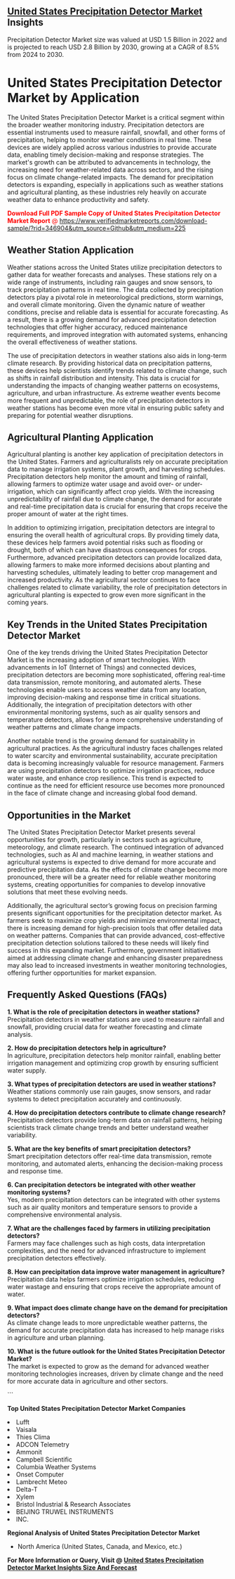 <h2><a href="https://www.verifiedmarketreports.com/download-sample/?rid=346904&amp;utm_source=Github&amp;utm_medium=225" target="_blank">United States Precipitation Detector Market</a> Insights</h2><p>Precipitation Detector Market size was valued at USD 1.5 Billion in 2022 and is projected to reach USD 2.8 Billion by 2030, growing at a CAGR of 8.5% from 2024 to 2030.</p><p> <h1>United States Precipitation Detector Market by Application</h1> <p>The United States Precipitation Detector Market is a critical segment within the broader weather monitoring industry. Precipitation detectors are essential instruments used to measure rainfall, snowfall, and other forms of precipitation, helping to monitor weather conditions in real time. These devices are widely applied across various industries to provide accurate data, enabling timely decision-making and response strategies. The market's growth can be attributed to advancements in technology, the increasing need for weather-related data across sectors, and the rising focus on climate change-related impacts. The demand for precipitation detectors is expanding, especially in applications such as weather stations and agricultural planting, as these industries rely heavily on accurate weather data to enhance productivity and safety. <p><span class=""><span style="color: #ff0000;"><strong>Download Full PDF Sample Copy of United States Precipitation Detector Market Report</strong> @ </span><a href="https://www.verifiedmarketreports.com/download-sample/?rid=346904&amp;utm_source=Github&amp;utm_medium=225" target="_blank">https://www.verifiedmarketreports.com/download-sample/?rid=346904&amp;utm_source=Github&amp;utm_medium=225</a></span></p> <h2>Weather Station Application</h2> <p>Weather stations across the United States utilize precipitation detectors to gather data for weather forecasts and analyses. These stations rely on a wide range of instruments, including rain gauges and snow sensors, to track precipitation patterns in real time. The data collected by precipitation detectors play a pivotal role in meteorological predictions, storm warnings, and overall climate monitoring. Given the dynamic nature of weather conditions, precise and reliable data is essential for accurate forecasting. As a result, there is a growing demand for advanced precipitation detection technologies that offer higher accuracy, reduced maintenance requirements, and improved integration with automated systems, enhancing the overall effectiveness of weather stations.</p> <p>The use of precipitation detectors in weather stations also aids in long-term climate research. By providing historical data on precipitation patterns, these devices help scientists identify trends related to climate change, such as shifts in rainfall distribution and intensity. This data is crucial for understanding the impacts of changing weather patterns on ecosystems, agriculture, and urban infrastructure. As extreme weather events become more frequent and unpredictable, the role of precipitation detectors in weather stations has become even more vital in ensuring public safety and preparing for potential weather disruptions.</p> <h2>Agricultural Planting Application</h2> <p>Agricultural planting is another key application of precipitation detectors in the United States. Farmers and agriculturalists rely on accurate precipitation data to manage irrigation systems, plant growth, and harvesting schedules. Precipitation detectors help monitor the amount and timing of rainfall, allowing farmers to optimize water usage and avoid over- or under-irrigation, which can significantly affect crop yields. With the increasing unpredictability of rainfall due to climate change, the demand for accurate and real-time precipitation data is crucial for ensuring that crops receive the proper amount of water at the right times.</p> <p>In addition to optimizing irrigation, precipitation detectors are integral to ensuring the overall health of agricultural crops. By providing timely data, these devices help farmers avoid potential risks such as flooding or drought, both of which can have disastrous consequences for crops. Furthermore, advanced precipitation detectors can provide localized data, allowing farmers to make more informed decisions about planting and harvesting schedules, ultimately leading to better crop management and increased productivity. As the agricultural sector continues to face challenges related to climate variability, the role of precipitation detectors in agricultural planting is expected to grow even more significant in the coming years.</p> <h2>Key Trends in the United States Precipitation Detector Market</h2> <p>One of the key trends driving the United States Precipitation Detector Market is the increasing adoption of smart technologies. With advancements in IoT (Internet of Things) and connected devices, precipitation detectors are becoming more sophisticated, offering real-time data transmission, remote monitoring, and automated alerts. These technologies enable users to access weather data from any location, improving decision-making and response time in critical situations. Additionally, the integration of precipitation detectors with other environmental monitoring systems, such as air quality sensors and temperature detectors, allows for a more comprehensive understanding of weather patterns and climate change impacts.</p> <p>Another notable trend is the growing demand for sustainability in agricultural practices. As the agricultural industry faces challenges related to water scarcity and environmental sustainability, accurate precipitation data is becoming increasingly valuable for resource management. Farmers are using precipitation detectors to optimize irrigation practices, reduce water waste, and enhance crop resilience. This trend is expected to continue as the need for efficient resource use becomes more pronounced in the face of climate change and increasing global food demand.</p> <h2>Opportunities in the Market</h2> <p>The United States Precipitation Detector Market presents several opportunities for growth, particularly in sectors such as agriculture, meteorology, and climate research. The continued integration of advanced technologies, such as AI and machine learning, in weather stations and agricultural systems is expected to drive demand for more accurate and predictive precipitation data. As the effects of climate change become more pronounced, there will be a greater need for reliable weather monitoring systems, creating opportunities for companies to develop innovative solutions that meet these evolving needs.</p> <p>Additionally, the agricultural sector’s growing focus on precision farming presents significant opportunities for the precipitation detector market. As farmers seek to maximize crop yields and minimize environmental impact, there is increasing demand for high-precision tools that offer detailed data on weather patterns. Companies that can provide advanced, cost-effective precipitation detection solutions tailored to these needs will likely find success in this expanding market. Furthermore, government initiatives aimed at addressing climate change and enhancing disaster preparedness may also lead to increased investments in weather monitoring technologies, offering further opportunities for market expansion.</p> <h2>Frequently Asked Questions (FAQs)</h2> <p><b>1. What is the role of precipitation detectors in weather stations?</b><br>Precipitation detectors in weather stations are used to measure rainfall and snowfall, providing crucial data for weather forecasting and climate analysis.</p> <p><b>2. How do precipitation detectors help in agriculture?</b><br>In agriculture, precipitation detectors help monitor rainfall, enabling better irrigation management and optimizing crop growth by ensuring sufficient water supply.</p> <p><b>3. What types of precipitation detectors are used in weather stations?</b><br>Weather stations commonly use rain gauges, snow sensors, and radar systems to detect precipitation accurately and continuously.</p> <p><b>4. How do precipitation detectors contribute to climate change research?</b><br>Precipitation detectors provide long-term data on rainfall patterns, helping scientists track climate change trends and better understand weather variability.</p> <p><b>5. What are the key benefits of smart precipitation detectors?</b><br>Smart precipitation detectors offer real-time data transmission, remote monitoring, and automated alerts, enhancing the decision-making process and response time.</p> <p><b>6. Can precipitation detectors be integrated with other weather monitoring systems?</b><br>Yes, modern precipitation detectors can be integrated with other systems such as air quality monitors and temperature sensors to provide a comprehensive environmental analysis.</p> <p><b>7. What are the challenges faced by farmers in utilizing precipitation detectors?</b><br>Farmers may face challenges such as high costs, data interpretation complexities, and the need for advanced infrastructure to implement precipitation detectors effectively.</p> <p><b>8. How can precipitation data improve water management in agriculture?</b><br>Precipitation data helps farmers optimize irrigation schedules, reducing water wastage and ensuring that crops receive the appropriate amount of water.</p> <p><b>9. What impact does climate change have on the demand for precipitation detectors?</b><br>As climate change leads to more unpredictable weather patterns, the demand for accurate precipitation data has increased to help manage risks in agriculture and urban planning.</p> <p><b>10. What is the future outlook for the United States Precipitation Detector Market?</b><br>The market is expected to grow as the demand for advanced weather monitoring technologies increases, driven by climate change and the need for more accurate data in agriculture and other sectors.</p> ```</p><p><strong>Top United States Precipitation Detector Market Companies</strong></p><div data-test-id=""><p><li>Lufft</li><li> Vaisala</li><li> Thies Clima</li><li> ADCON Telemetry</li><li> Ammonit</li><li> Campbell Scientific</li><li> Columbia Weather Systems</li><li> Onset Computer</li><li> Lambrecht Meteo</li><li> Delta-T</li><li> Xylem</li><li> Bristol Industrial & Research Associates</li><li> BEIJING TRUWEL INSTRUMENTS</li><li>INC.</li></p><div><strong>Regional Analysis of&nbsp;United States Precipitation Detector Market</strong></div><ul><li dir="ltr"><p dir="ltr">North America&nbsp;(United States, Canada, and Mexico, etc.)</p></li></ul><p><strong>For More Information or Query, Visit @&nbsp;</strong><strong><a href="https://www.verifiedmarketreports.com/product/precipitation-detector-market/?utm_source=Github&amp;utm_medium=225" target="_blank">United States Precipitation Detector Market Insights Size And Forecast</a></strong></p></div>
